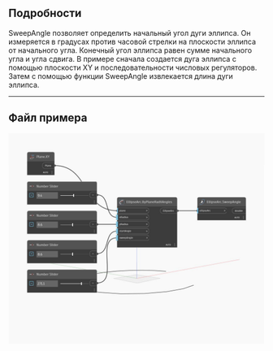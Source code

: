 ## Подробности
SweepAngle позволяет определить начальный угол дуги эллипса. Он измеряется в градусах против часовой стрелки на плоскости эллипса от начального угла. Конечный угол эллипса равен сумме начального угла и угла сдвига. В примере сначала создается дуга эллипса с помощью плоскости XY и последовательности числовых регуляторов. Затем с помощью функции SweepAngle извлекается длина дуги эллипса.
___
## Файл примера

![SweepAngle](./Autodesk.DesignScript.Geometry.EllipseArc.SweepAngle_img.jpg)


